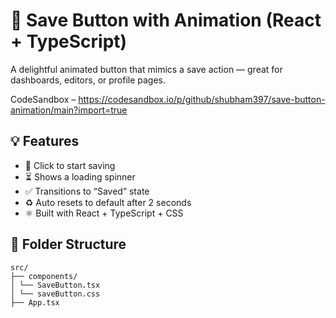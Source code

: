 # 💾 Save Button with Animation (React + TypeScript)

A delightful animated button that mimics a save action — great for dashboards, editors, or profile pages.

CodeSandbox – https://codesandbox.io/p/github/shubham397/save-button-animation/main?import=true

## 💡 Features

- 💾 Click to start saving
- ⏳ Shows a loading spinner
- ✅ Transitions to “Saved” state
- ♻️ Auto resets to default after 2 seconds
- ⚛️ Built with React + TypeScript + CSS

## 📁 Folder Structure

```
src/
├── components/
│ └── SaveButton.tsx
│ └── saveButton.css
├── App.tsx

```
